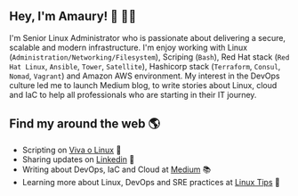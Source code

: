 ## Hey, I'm Amaury! 🐧 👨‍💻

I'm Senior Linux Administrator who is passionate about delivering a secure, scalable and modern infrastructure. I'm enjoy working with Linux (```Administration/Networking/Filesystem```), Scriping (```Bash```), Red Hat stack (```Red Hat Linux```, ```Ansible```, ```Tower```, ```Satellite```), Hashicorp stack (```Terraform```, ```Consul```, ```Nomad```, ```Vagrant```) and Amazon AWS environment. My interest in the DevOps culture led me to launch Medium blog, to write stories about Linux, cloud and IaC to help all professionals who are starting in their IT journey.

## Find my around the web 🌎

- Scripting on [Viva o Linux](https://www.vivaolinux.com.br/~amaurybsouza/scripts/) 🐧
- Sharing updates on [Linkedin](https://www.linkedin.com/in/amaurybsouza/) 	💼
- Writing about DevOps, IaC and Cloud at [Medium](https://amaurybsouza.medium.com/) 📚
- Learning more about Linux, DevOps and SRE practices at [Linux Tips](https://www.youtube.com/user/linuxtipscanal) 🚀
